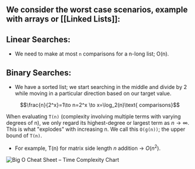 ## We consider the worst case scenarios, example with arrays or [[Linked Lists]]:

## Linear Searches:

- We need to make at most `n` comparisons for a n-long list; O(n).

## Binary Searches:

- We have a sorted list; we start searching in the middle and divide by 2 while moving in a particular direction based on our target value.

$$\frac{n}{2^x}=1\to n=2^x \to x=\log_2(n)\text{ comparisons}$$

When evaluating `T(n)` (complexity involving multiple terms with varying degrees of n), we only regard its highest-degree or largest term as $n\to\infty$. This is what "explodes" with increasing n. We call this `O(g(n))`; the upper bound of `T(n)`. 
- For example, T(n) for matrix side length $n$ addition → $O(n^2)$.

![Big O Cheat Sheet – Time Complexity Chart](https://paper-attachments.dropbox.com/s_2D428973624E7FC84C7D69D11421DE762BEA6B6F3361231FCDCAE0425D14526F_1664885448372_Untitled.drawio+17.png)
